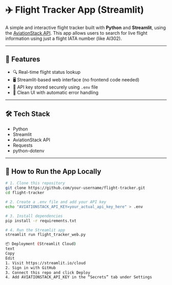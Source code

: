 # ✈️ Flight Tracker App (Streamlit)

A simple and interactive flight tracker built with **Python** and **Streamlit**, using the [AviationStack API](https://aviationstack.com/). This app allows users to search for live flight information using just a flight IATA number (like AI302).

---

## 🌟 Features

- 🔍 Real-time flight status lookup
- 🖥️ Streamlit-based web interface (no frontend code needed)
- 🔐 API key stored securely using `.env` file
- 🧼 Clean UI with automatic error handling

---

## 🛠️ Tech Stack

- Python
- Streamlit
- AviationStack API
- Requests
- python-dotenv

---

## 🚀 How to Run the App Locally

```bash
# 1. Clone this repository
git clone https://github.com/your-username/flight-tracker.git
cd flight-tracker

# 2. Create a .env file and add your API key
echo "AVIATIONSTACK_API_KEY=your_actual_api_key_here" > .env

# 3. Install dependencies
pip install -r requirements.txt

# 4. Run the Streamlit app
streamlit run flight_tracker_web.py

📦 Deployment (Streamlit Cloud)
text
Copy
Edit
1. Visit https://streamlit.io/cloud  
2. Sign in with GitHub  
3. Connect this repo and click Deploy  
4. Add AVIATIONSTACK_API_KEY in the “Secrets” tab under Settings 

